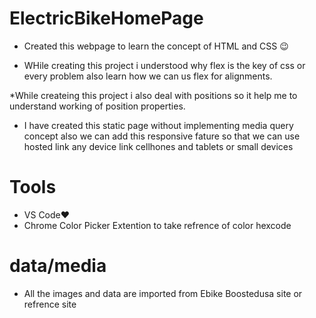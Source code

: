 # ElectricBikeHomePage

* Created this webpage to learn the concept of HTML and CSS 😉
  
* WHile creating this project i understood  why flex is the key of css or every problem also learn how we can us flex for alignments.

*While createing this project i also deal with positions so it help me to understand working of position properties.

* I have created this static page without implementing media query concept also we can add this responsive fature so that we can use hosted link any device link cellhones and tablets or small devices

# Tools
* VS Code❤
* Chrome Color Picker Extention to take refrence of color hexcode

# data/media
*  All the images and data are imported from  Ebike Boostedusa site or refrence site


